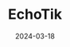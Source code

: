 ---  
layout: startup_page  
title: "EchoTik"  
id: "echotik.live"  
permalink: "/echotikechotik.live03182024/"  
website: "https://echotik.live"  
funding_round: "Angel "  
funding_amount: "¥10M+"  
investors: "Yang Jinhe (King), executives from well-known leading internet companies"  
about: "EchoTik develops SaaS for overseas markets, focusing on data analysis tools and decision-making advice for TikTok sellers. Its platform provides real-time e-commerce data monitoring, industry research, and trend visualization, helping sellers, brands, and influencers make informed decisions. The platform's core value proposition is efficient and accurate data-driven solutions for navigating the complexities of the TikTok marketplace."  
markets: "E-Commerce, Software, Big Data, Artificial Intelligence & Machine Learning"  
hq: "Singapore, Singapore"  
founded_year: "2022"  
linkedin: "https://www.linkedin.com/company/echotik"  
twitter: "https://twitter.com/EchosellM"  
instagram: ""  
facebook: "https://www.facebook.com/echotik/"  
crunchbase: "https://www.crunchbase.com/organization/echotik"  
pitchbook: "https://pitchbook.com/profiles/company/527223-43"  

date_display: "18-Mar-2024"  
date: "2024-03-18"

# SEO Optimization  
meta_title: "EchoTik - Angel  Funding (¥10M+)"  
meta_description: "EchoTik, EchoTik develops SaaS for overseas markets, focusing on data analysis tools and decision-making advice for TikTok sellers. Its platform provides real-..."  
meta_keywords: "EchoTik, E-Commerce, Software, Big Data, Artificial Intelligence & Machine Learning, Angel  funding"  
canonical_url: "https://startup.projectstartups.com/echotikechotik.live03182024/"  
---